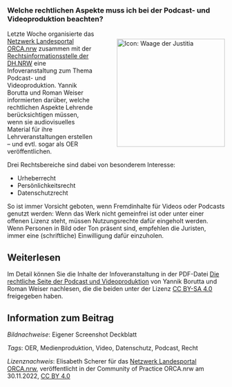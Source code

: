 ### **Welche rechtlichen Aspekte muss ich bei der Podcast- und Videoproduktion beachten?**

<img src="https://github.com/lindahalm-hsbi/infOERmiert/assets/149470876/64beff97-23e0-4d26-97d2-af3a34ce6959" style="float: right; margin: 20px 0px 20px 50px" alt="Icon: Waage der Justitia" width="250px"/> 

Letzte Woche organisierte das [Netzwerk Landesportal ORCA.nrw](https://www.orca.nrw/lehrende/akteure/netzwerk) zusammen mit der [Rechtsinformationsstelle der DH.NRW](https://www.orca.nrw/lehrende/rechtsinformation) eine Infoveranstaltung zum Thema Podcast- und Videoproduktion. Yannik Borutta und Roman Weiser informierten darüber, welche rechtlichen Aspekte Lehrende berücksichtigen müssen, wenn sie audiovisuelles Material für ihre Lehrveranstaltungen erstellen – und evtl. sogar als OER veröffentlichen.

Drei Rechtsbereiche sind dabei von besonderem Interesse:

- Urheberrecht
- Persönlichkeitsrecht
- Datenschutzrecht

So ist immer Vorsicht geboten, wenn Fremdinhalte für Videos oder Podcasts genutzt werden: Wenn das Werk nicht gemeinfrei ist oder unter einer offenen Lizenz steht, müssen Nutzungsrechte dafür eingeholt werden. Wenn Personen in Bild oder Ton präsent sind, empfehlen die Juristen, immer eine (schriftliche) Einwilligung dafür einzuholen.

## Weiterlesen
Im Detail können Sie die Inhalte der Infoveranstaltung in der PDF-Datei [Die rechtliche Seite der Podcast und Videoproduktion](https://www.twillo.de/edu-sharing/components/render/a220dab6-3751-4901-b7df-4cd0a5a7f64d) von Yannik Borutta und Roman Weiser nachlesen, die die beiden unter der Lizenz [CC BY-SA 4.0](https://creativecommons.org/licenses/by-sa/4.0/deed.de) freigegeben haben.

## Information zum Beitrag

*Bildnachweise*: Eigener Screenshot Deckblatt

*Tags*: OER, Medienproduktion, Video, Datenschutz, Podcast, Recht

*Lizenznachweis*: Elisabeth Scherer für das <a href="http://www.orca.nrw/ueber-uns/netzwerk" target="_blank">Netzwerk Landesportal ORCA.nrw</a>, veröffentlicht in der Community of Practice ORCA.nrw am 30.11.2022, <a href="https://creativecommons.org/licenses/by/4.0/" target="_blank">CC BY 4.0</a>


